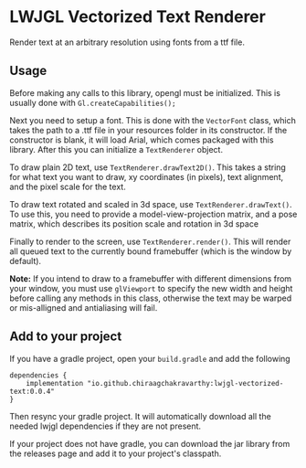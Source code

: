 # LWJGL Vectorized Text Renderer
Render text at an arbitrary resolution using fonts from a ttf file.
## Usage
Before making any calls to this library, opengl must be initialized. This is usually done with ```Gl.createCapabilities();```

Next you need to setup a font. This is done with the ```VectorFont``` class, which takes the path to a .ttf file in your resources folder in its constructor. If the constructor is blank, it will load Arial, which comes packaged with this library. After this you can initialize a ```TextRenderer``` object.

To draw plain 2D text, use ```TextRenderer.drawText2D()```. This takes a string for what text you want to draw, xy coordinates (in pixels), text alignment, and the pixel scale for the text.

To draw text rotated and scaled in 3d space, use ```TextRenderer.drawText()```. To use this, you need to provide a model-view-projection matrix, and a pose matrix, which describes its position scale and rotation in 3d space

Finally to render to the screen, use ```TextRenderer.render()```. This will render all queued text to the currently bound framebuffer (which is the window by default).

**Note:** If you intend to draw to a framebuffer with different dimensions from your window, you must use ```glViewport``` to specify the new width and height before calling any methods in this class, otherwise the text may be warped or mis-alligned and antialiasing will fail.

## Add to your project
If you have a gradle project, open your ```build.gradle``` and add the following

```
dependencies {
    implementation "io.github.chiraagchakravarthy:lwjgl-vectorized-text:0.0.4"
}
```
Then resync your gradle project. It will automatically download all the needed lwjgl dependencies if they are not present.

If your project does not have gradle, you can download the jar library from the releases page and add it to your project's classpath.
